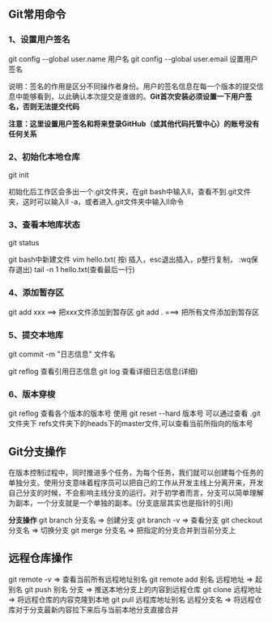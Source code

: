 ## Git常用命令

### 1、设置用户签名
git config --global user.name 用户名
git config --global user.email 设置用户签名

说明：签名的作用是区分不同操作者身份。用户的签名信息在每一个版本的提交信息中能够看到，以此确认本次提交是谁做的。**Git首次安装必须设置一下用户签名，否则无法提交代码**

**注意：这里设置用户签名和将来登录GitHub（或其他代码托管中心）的账号没有任何关系**

### 2、初始化本地仓库
git init

初始化后工作区会多出一个.git文件夹，在git bash中输入ll，查看不到.git文件夹，这时可以输入ll -a，或者进入.git文件夹中输入ll命令

### 3、查看本地库状态
git status

git bash中新建文件
vim hello.txt( 按i 插入，esc退出插入，p整行复制， :wq保存退出)
tail -n 1 hello.txt(查看最后一行)

### 4、添加暂存区
git add xxx ==> 把xxx文件添加到暂存区
git add . ===> 把所有文件添加到暂存区

### 5、提交本地库
git commit -m "日志信息" 文件名

git reflog 查看引用日志信息
git log 查看详细日志信息(详细)

### 6、版本穿梭
git reflog 查看各个版本的版本号
使用 git reset --hard 版本号
可以通过查看 .git 文件夹下 refs文件夹下的heads下的master文件,可以查看当前所指向的版本号


## Git分支操作
在版本控制过程中，同时推进多个任务，为每个任务，我们就可以创建每个任务的单独分支。使用分支意味着程序员可以把自己的工作从开发主线上分离开来，开发自己分支的时候，不会影响主线分支的运行。对于初学者而言，分支可以简单理解为副本，一个分支就是一个单独的副本。(分支底层其实也是指针的引用)

**分支操作**
git branch 分支名  =>  创建分支
git branch -v  => 查看分支
git checkout 分支名 => 切换分支
git merge 分支名 => 把指定的分支合并到当前分支上




## 远程仓库操作
git remote -v  =>  查看当前所有远程地址别名
git remote add 别名 远程地址  =>  起别名
git push 别名 分支  =>  推送本地分支上的内容到远程仓库
git clone 远程地址  => 将远程仓库的内容克隆到本地
git pull 远程库地址别名 远程分支名 => 将远程仓库对于分支最新内容拉下来后与当前本地分支直接合并